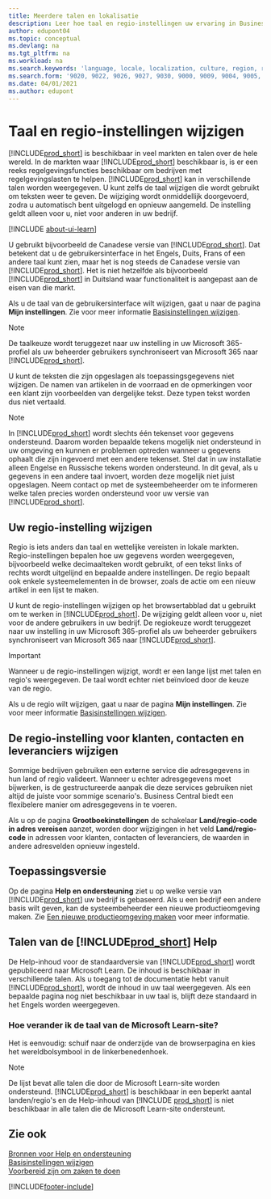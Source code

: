 ```yaml
---
title: Meerdere talen en lokalisatie
description: Leer hoe taal en regio-instellingen uw ervaring in Business Central beïnvloeden. Wijzig de taal van de gebruikersinterface in Mijn instellingen.
author: edupont04
ms.topic: conceptual
ms.devlang: na
ms.tgt_pltfrm: na
ms.workload: na
ms.search.keywords: 'language, locale, localization, culture, region, regional settings'
ms.search.form: '9020, 9022, 9026, 9027, 9030, 9000, 9009, 9004, 9005, 9024, 9006, 9007, 9010, 9016, 9017'
ms.date: 04/01/2021
ms.author: edupont
---
```

# <a name="changing-language-and-region"></a><a name="changing-language-and-region"></a>Taal en regio-instellingen wijzigen

[!INCLUDE[prod_short](includes/prod_short.md)] is beschikbaar in veel markten en talen over de hele wereld. In de markten waar [!INCLUDE[prod_short](includes/prod_short.md)] beschikbaar is, is er een reeks regelgevingsfuncties beschikbaar om bedrijven met regelgevingslasten te helpen. [!INCLUDE[prod_short](includes/prod_short.md)] kan in verschillende talen worden weergegeven. U kunt zelfs de taal wijzigen die wordt gebruikt om teksten weer te geven. De wijziging wordt onmiddellijk doorgevoerd, zodra u automatisch bent uitgelogd en opnieuw aangemeld. De instelling geldt alleen voor u, niet voor anderen in uw bedrijf.  

[!INCLUDE [about-ui-learn](includes/about-ui-learn.md)]

U gebruikt bijvoorbeeld de Canadese versie van [!INCLUDE[prod_short](includes/prod_short.md)]. Dat betekent dat u de gebruikersinterface in het Engels, Duits, Frans of een andere taal kunt zien, maar het is nog steeds de Canadese versie van [!INCLUDE[prod_short](includes/prod_short.md)]. Het is niet hetzelfde als bijvoorbeeld [!INCLUDE[prod_short](includes/prod_short.md)] in Duitsland waar functionaliteit is aangepast aan de eisen van die markt.  

Als u de taal van de gebruikersinterface wilt wijzigen, gaat u naar de pagina **Mijn instellingen**. Zie voor meer informatie [Basisinstellingen wijzigen](ui-change-basic-settings.md#language). 

> [!NOTE]  
> De taalkeuze wordt teruggezet naar uw instelling in uw Microsoft 365-profiel als uw beheerder gebruikers synchroniseert van Microsoft 365 naar [!INCLUDE[prod_short](includes/prod_short.md)].

U kunt de teksten die zijn opgeslagen als toepassingsgegevens niet wijzigen. De namen van artikelen in de voorraad en de opmerkingen voor een klant zijn voorbeelden van dergelijke tekst. Deze typen tekst worden dus niet vertaald.  

> [!NOTE]  
> In [!INCLUDE[prod_short](includes/prod_short.md)] wordt slechts één tekenset voor gegevens ondersteund. Daarom worden bepaalde tekens mogelijk niet ondersteund in uw omgeving en kunnen er problemen optreden wanneer u gegevens ophaalt die zijn ingevoerd met een andere tekenset. Stel dat in uw installatie alleen Engelse en Russische tekens worden ondersteund. In dit geval, als u gegevens in een andere taal invoert, worden deze mogelijk niet juist opgeslagen. Neem contact op met de systeembeheerder om te informeren welke talen precies worden ondersteund voor uw versie van [!INCLUDE[prod_short](includes/prod_short.md)].  

## <a name="changing-your-region-setting"></a><a name="changing-your-region-setting"></a>Uw regio-instelling wijzigen

Regio is iets anders dan taal en wettelijke vereisten in lokale markten. Regio-instellingen bepalen hoe uw gegevens worden weergegeven, bijvoorbeeld welke decimaalteken wordt gebruikt, of een tekst links of rechts wordt uitgelijnd en bepaalde andere instellingen. De regio bepaalt ook enkele systeemelementen in de browser, zoals de actie om een nieuw artikel in een lijst te maken.  

U kunt de regio-instellingen wijzigen op het browsertabblad dat u gebruikt om te werken in [!INCLUDE[prod_short](includes/prod_short.md)]. De wijziging geldt alleen voor u, niet voor de andere gebruikers in uw bedrijf.  De regiokeuze wordt teruggezet naar uw instelling in uw Microsoft 365-profiel als uw beheerder gebruikers synchroniseert van Microsoft 365 naar [!INCLUDE[prod_short](includes/prod_short.md)].

> [!IMPORTANT]  
> Wanneer u de regio-instellingen wijzigt, wordt er een lange lijst met talen en regio's weergegeven. De taal wordt echter niet beïnvloed door de keuze van de regio.  

Als u de regio wilt wijzigen, gaat u naar de pagina **Mijn instellingen**. Zie voor meer informatie [Basisinstellingen wijzigen](ui-change-basic-settings.md).  

## <a name="changing-the-region-setting-for-customers-contacts-and-vendors"></a><a name="changing-the-region-setting-for-customers-contacts-and-vendors"></a>De regio-instelling voor klanten, contacten en leveranciers wijzigen

Sommige bedrijven gebruiken een externe service die adresgegevens in hun land of regio valideert. Wanneer u echter adresgegevens moet bijwerken, is de gestructureerde aanpak die deze services gebruiken niet altijd de juiste voor sommige scenario's. Business Central biedt een flexibelere manier om adresgegevens in te voeren.

Als u op de pagina **Grootboekinstellingen** de schakelaar **Land/regio-code in adres vereisen** aanzet, worden door wijzigingen in het veld **Land/regio-code** in adressen voor klanten, contacten of leveranciers, de waarden in andere adresvelden opnieuw ingesteld.

## <a name="application-version"></a><a name="application-version"></a>Toepassingsversie

Op de pagina **Help en ondersteuning** ziet u op welke versie van [!INCLUDE[prod_short](includes/prod_short.md)] uw bedrijf is gebaseerd. Als u een bedrijf een andere basis wilt geven, kan de systeembeheerder een nieuwe productieomgeving maken. Zie [Een nieuwe productieomgeving maken](/dynamics365/business-central/dev-itpro/administration/tenant-admin-center-environments#create-a-new-production-environment) voor meer informatie.  

## <a name="languages-of-the--help"></a><a name="languages-of-the--help"></a>Talen van de [!INCLUDE[prod_short](includes/prod_short.md)] Help

De Help-inhoud voor de standaardversie van [!INCLUDE[prod_short](includes/prod_short.md)] wordt gepubliceerd naar Microsoft Learn. De inhoud is beschikbaar in verschillende talen. Als u toegang tot de documentatie hebt vanuit [!INCLUDE[prod_short](includes/prod_short.md)], wordt de inhoud in uw taal weergegeven. Als een bepaalde pagina nog niet beschikbaar in uw taal is, blijft deze standaard in het Engels worden weergegeven.

### <a name="how-do-i-change-the-language-of-the-microsoft-learn-site"></a><a name="how-do-i-change-the-language-of-the-microsoft-learn-site"></a>Hoe verander ik de taal van de Microsoft Learn-site?

Het is eenvoudig: schuif naar de onderzijde van de browserpagina en kies het wereldbolsymbool in de linkerbenedenhoek.

> [!NOTE]  
> De lijst bevat alle talen die door de Microsoft Learn-site worden ondersteund. [!INCLUDE[prod_short](includes/prod_short.md)] is beschikbaar in een beperkt aantal landen/regio's en de Help-inhoud van [!INCLUDE [prod_short](includes/prod_short.md)] is niet beschikbaar in alle talen die de Microsoft Learn-site ondersteunt.

## <a name="see-also"></a><a name="see-also"></a>Zie ook

[Bronnen voor Help en ondersteuning](product-help-and-support.md)  
[Basisinstellingen wijzigen](ui-change-basic-settings.md)  
[Voorbereid zijn om zaken te doen](ui-get-ready-business.md)  


[!INCLUDE[footer-include](includes/footer-banner.md)]
